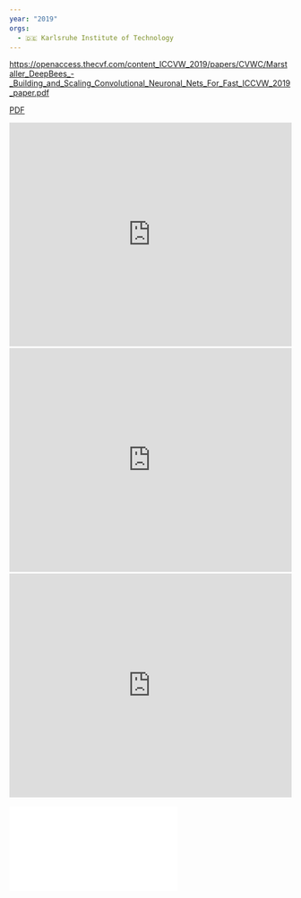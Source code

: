 ```yaml
---
year: "2019"
orgs:
  - 🇩🇪 Karlsruhe Institute of Technology
---
```


https://openaccess.thecvf.com/content_ICCVW_2019/papers/CVWC/Marstaller_DeepBees_-_Building_and_Scaling_Convolutional_Neuronal_Nets_For_Fast_ICCVW_2019_paper.pdf

[PDF](pdfs/Marstaller_DeepBees_-_Building_and_Scaling_Convolutional_Neuronal_Nets_For_Fast_ICCVW_2019_paper.pdf)


<iframe width="100%" height="400" src="https://www.youtube.com/embed/nHGj_u0P9F0" title="Machine Learning for Saving Bees 🐝" frameborder="0" allow="accelerometer; autoplay; clipboard-write; encrypted-media; gyroscope; picture-in-picture; web-share" referrerpolicy="strict-origin-when-cross-origin" allowfullscreen></iframe>

<iframe width="100%" height="400" src="https://www.youtube.com/embed/n3bvFw8p4Yk" title="Effects of a sublethal neonicotinoid dosage observed with traditional methods and apic.ai technology" frameborder="0" allow="accelerometer; autoplay; clipboard-write; encrypted-media; gyroscope; picture-in-picture; web-share" referrerpolicy="strict-origin-when-cross-origin" allowfullscreen></iframe>

<iframe width="100%" height="400" src="https://www.youtube.com/embed/2TLYuRGN2oI" title="Apic.ai - Digitalgipfel 2019" frameborder="0" allow="accelerometer; autoplay; clipboard-write; encrypted-media; gyroscope; picture-in-picture; web-share" referrerpolicy="strict-origin-when-cross-origin" allowfullscreen></iframe>

![](pdfs/Marstaller_DeepBees_-_Building_and_Scaling_Convolutional_Neuronal_Nets_For_Fast_ICCVW_2019_paper.pdf)